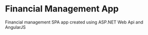 Financial Management App
=============

Financial management SPA app created using ASP.NET Web Api and AngularJS
